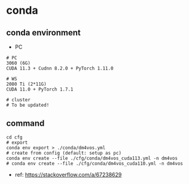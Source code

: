 # conda

## conda environment

- PC

```
# PC
3060 (6G)
CUDA 11.3 + Cudnn 8.2.0 + PyTorch 1.11.0

# WS
2080 Ti (2*11G)
CUDA 11.0 + PyTorch 1.7.1

# cluster
# To be updated!
```

## command

```shell
cd cfg
# export
conda env export > ./conda/dm4vos.yml
# create from config (default: setup as pc)
conda env create --file ./cfg/conda/dm4vos_cuda113.yml -n dm4vos
# conda env create --file ./cfg/conda/dm4vos_cuda110.yml -n dm4vos
```

- ref: <https://stackoverflow.com/a/67238629>
